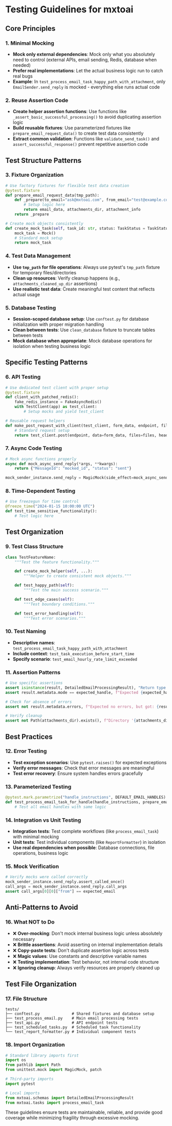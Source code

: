 # Testing Guidelines for mxtoai

## Core Principles

### 1. Minimal Mocking
- **Mock only external dependencies**: Mock only what you absolutely need to control (external APIs, email sending, Redis, database when needed)
- **Prefer real implementations**: Let the actual business logic run to catch real bugs
- **Example**: In `test_process_email_task_happy_path_with_attachment`, only `EmailSender.send_reply` is mocked - everything else runs actual code

### 2. Reuse Assertion Code
- **Create helper assertion functions**: Use functions like `_assert_basic_successful_processing()` to avoid duplicating assertion logic
- **Build reusable fixtures**: Use parameterized fixtures like `prepare_email_request_data()` to create test data consistently
- **Extract common validation**: Functions like `validate_send_task()` and `assert_successful_response()` prevent repetitive assertion code

## Test Structure Patterns

### 3. Fixture Organization
```python
# Use factory fixtures for flexible test data creation
@pytest.fixture
def prepare_email_request_data(tmp_path):
    def _prepare(to_email="ask@mxtoai.com", from_email="test@example.com", ...):
        # Setup logic here
        return email_data, attachments_dir, attachment_info
    return _prepare

# Create mock objects consistently
def create_mock_task(self, task_id: str, status: TaskStatus = TaskStatus.ACTIVE):
    mock_task = Mock()
    # Standard mock setup
    return mock_task
```

### 4. Test Data Management
- **Use `tmp_path` for file operations**: Always use pytest's `tmp_path` fixture for temporary files/directories
- **Clean up resources**: Verify cleanup happens (e.g., `attachments_cleaned_up_dir` assertions)
- **Use realistic test data**: Create meaningful test content that reflects actual usage

### 5. Database Testing
- **Session-scoped database setup**: Use `conftest.py` for database initialization with proper migration handling
- **Clean between tests**: Use `clean_database` fixture to truncate tables between tests
- **Mock database when appropriate**: Mock database operations for isolation when testing business logic

## Specific Testing Patterns

### 6. API Testing
```python
# Use dedicated test client with proper setup
@pytest.fixture
def client_with_patched_redis():
    fake_redis_instance = FakeAsyncRedis()
    with TestClient(app) as test_client:
        # Setup mocks and yield test_client

# Reusable request helpers
def make_post_request_with_client(test_client, form_data, endpoint, files=None):
    # Standard request setup
    return test_client.post(endpoint, data=form_data, files=files, headers=headers)
```

### 7. Async Code Testing
```python
# Mock async functions properly
async def mock_async_send_reply(*args, **kwargs):
    return {"MessageId": "mocked_id", "status": "sent"}

mock_sender_instance.send_reply = MagicMock(side_effect=mock_async_send_reply)
```

### 8. Time-Dependent Testing
```python
# Use freezegun for time control
@freeze_time("2024-01-15 10:00:00 UTC")
def test_time_sensitive_functionality():
    # Test logic here
```

## Test Organization

### 9. Test Class Structure
```python
class TestFeatureName:
    """Test the feature functionality."""

    def create_mock_helper(self, ...):
        """Helper to create consistent mock objects."""

    def test_happy_path(self):
        """Test the main success scenario."""

    def test_edge_cases(self):
        """Test boundary conditions."""

    def test_error_handling(self):
        """Test error scenarios."""
```

### 10. Test Naming
- **Descriptive names**: `test_process_email_task_happy_path_with_attachment`
- **Include context**: `test_task_execution_before_start_time`
- **Specify scenario**: `test_email_hourly_rate_limit_exceeded`

### 11. Assertion Patterns
```python
# Use specific assertions
assert isinstance(result, DetailedEmailProcessingResult), "Return type mismatch"
assert result.metadata.mode == expected_handle, f"Expected {expected_handle}, got {result.metadata.mode}"

# Check for absence of errors
assert not result.metadata.errors, f"Expected no errors, but got: {result.metadata.errors}"

# Verify cleanup
assert not Path(attachments_dir).exists(), f"Directory '{attachments_dir}' was not cleaned up"
```

## Best Practices

### 12. Error Testing
- **Test exception scenarios**: Use `pytest.raises()` for expected exceptions
- **Verify error messages**: Check that error messages are meaningful
- **Test error recovery**: Ensure system handles errors gracefully

### 13. Parameterized Testing
```python
@pytest.mark.parametrize("handle_instructions", DEFAULT_EMAIL_HANDLES)
def test_process_email_task_for_handle(handle_instructions, prepare_email_request_data):
    # Test all email handles with same logic
```

### 14. Integration vs Unit Testing
- **Integration tests**: Test complete workflows (like `process_email_task`) with minimal mocking
- **Unit tests**: Test individual components (like `ReportFormatter`) in isolation
- **Use real dependencies when possible**: Database connections, file operations, business logic

### 15. Mock Verification
```python
# Verify mocks were called correctly
mock_sender_instance.send_reply.assert_called_once()
call_args = mock_sender_instance.send_reply.call_args
assert call_args[0][0]["from"] == expected_email
```

## Anti-Patterns to Avoid

### 16. What NOT to Do
- ❌ **Over-mocking**: Don't mock internal business logic unless absolutely necessary
- ❌ **Brittle assertions**: Avoid asserting on internal implementation details
- ❌ **Copy-paste tests**: Don't duplicate assertion logic across tests
- ❌ **Magic values**: Use constants and descriptive variable names
- ❌ **Testing implementation**: Test behavior, not internal code structure
- ❌ **Ignoring cleanup**: Always verify resources are properly cleaned up

## Test File Organization

### 17. File Structure
```
tests/
├── conftest.py              # Shared fixtures and database setup
├── test_process_email.py    # Main email processing tests
├── test_api.py              # API endpoint tests
├── test_scheduled_tasks.py  # Scheduled task functionality
└── test_report_formatter.py # Individual component tests
```

### 18. Import Organization
```python
# Standard library imports first
import os
from pathlib import Path
from unittest.mock import MagicMock, patch

# Third-party imports
import pytest

# Local imports
from mxtoai.schemas import DetailedEmailProcessingResult
from mxtoai.tasks import process_email_task
```

These guidelines ensure tests are maintainable, reliable, and provide good coverage while minimizing fragility through excessive mocking.
